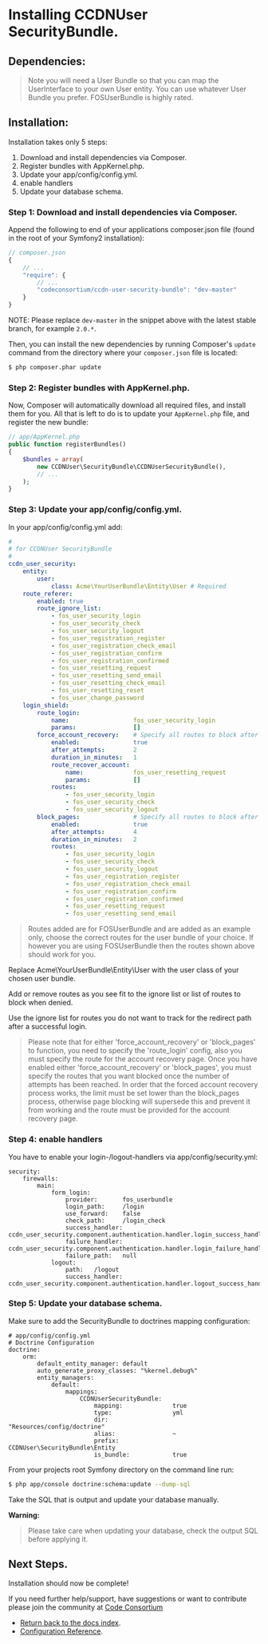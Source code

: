 Installing CCDNUser SecurityBundle.
===================================

## Dependencies:

> Note you will need a User Bundle so that you can map the UserInterface to your own User entity. You can use whatever User Bundle you prefer. FOSUserBundle is highly rated.

## Installation:

Installation takes only 5 steps:

1. Download and install dependencies via Composer.
2. Register bundles with AppKernel.php.
3. Update your app/config/config.yml.
4. enable handlers
5. Update your database schema.

### Step 1: Download and install dependencies via Composer.

Append the following to end of your applications composer.json file (found in the root of your Symfony2 installation):

``` js
// composer.json
{
    // ...
    "require": {
        // ...
        "codeconsortium/ccdn-user-security-bundle": "dev-master"
    }
}
```

NOTE: Please replace ``dev-master`` in the snippet above with the latest stable branch, for example ``2.0.*``.

Then, you can install the new dependencies by running Composer's ``update``
command from the directory where your ``composer.json`` file is located:

``` bash
$ php composer.phar update
```

### Step 2: Register bundles with AppKernel.php.

Now, Composer will automatically download all required files, and install them
for you. All that is left to do is to update your ``AppKernel.php`` file, and
register the new bundle:

``` php
// app/AppKernel.php
public function registerBundles()
{
    $bundles = array(
        new CCDNUser\SecurityBundle\CCDNUserSecurityBundle(),
        // ...
    );
}
```

### Step 3: Update your app/config/config.yml.

In your app/config/config.yml add:

``` yml
#
# for CCDNUser SecurityBundle
#
ccdn_user_security:
    entity:
        user:
            class: Acme\YourUserBundle\Entity\User # Required
    route_referer:
        enabled: true
        route_ignore_list:
            - fos_user_security_login
            - fos_user_security_check
            - fos_user_security_logout
            - fos_user_registration_register
            - fos_user_registration_check_email
            - fos_user_registration_confirm
            - fos_user_registration_confirmed
            - fos_user_resetting_request
            - fos_user_resetting_send_email
            - fos_user_resetting_check_email
            - fos_user_resetting_reset
            - fos_user_change_password
    login_shield:
        route_login:
            name:                  fos_user_security_login
            params:                []
        force_account_recovery:    # Specify all routes to block after attempt limit is reached, and account recovery route to force browser redirect.
            enabled:               true
            after_attempts:        2
            duration_in_minutes:   1
            route_recover_account:
                name:              fos_user_resetting_request
                params:            []
            routes:
                - fos_user_security_login
                - fos_user_security_check
                - fos_user_security_logout
        block_pages:               # Specify all routes to block after attempt limit is reached.
            enabled:               true
            after_attempts:        4
            duration_in_minutes:   2
            routes:
                - fos_user_security_login
                - fos_user_security_check
                - fos_user_security_logout
                - fos_user_registration_register
                - fos_user_registration_check_email
                - fos_user_registration_confirm
                - fos_user_registration_confirmed
                - fos_user_resetting_request
                - fos_user_resetting_send_email

```

> Routes added are for FOSUserBundle and are added as an example only, choose the correct routes for the user bundle of your choice. If however you are using FOSUserBundle then the routes shown above should work for you.

Replace Acme\YourUserBundle\Entity\User with the user class of your chosen user bundle.

Add or remove routes as you see fit to the ignore list or list of routes to block when denied.

Use the ignore list for routes you do not want to track for the redirect path after a successful login.

>Please note that for either 'force_account_recovery' or 'block_pages' to function, you need to specify the 'route_login' config, also you must specify the route for the account recovery page.
>Once you have enabled either 'force_account_recovery' or 'block_pages', you must specify the routes that you want blocked once the number of attempts has been reached.
>In order that the forced account recovery process works, the limit must be set lower than the block_pages process, otherwise page blocking will supersede this and prevent it from working and the route must be provided for the account recovery page.

### Step 4: enable handlers

You have to enable your login-/logout-handlers via app/config/security.yml:

```
security:
    firewalls:
        main:
            form_login:
                provider:       fos_userbundle
                login_path:     /login
                use_forward:    false
                check_path:     /login_check
                success_handler: ccdn_user_security.component.authentication.handler.login_success_handler
                failure_handler: ccdn_user_security.component.authentication.handler.login_failure_handler
                failure_path:   null
            logout:
                path:   /logout
                success_handler: ccdn_user_security.component.authentication.handler.logout_success_handler
```


### Step 5: Update your database schema.

Make sure to add the SecurityBundle to doctrines mapping configuration:

```
# app/config/config.yml
# Doctrine Configuration
doctrine:
    orm:
        default_entity_manager: default
        auto_generate_proxy_classes: "%kernel.debug%"
        entity_managers:
            default:
                mappings:
                    CCDNUserSecurityBundle:
                        mapping:              true
                        type:                 yml
                        dir:                  "Resources/config/doctrine"
                        alias:                ~
                        prefix:               CCDNUser\SecurityBundle\Entity
                        is_bundle:            true
```

From your projects root Symfony directory on the command line run:

``` bash
$ php app/console doctrine:schema:update --dump-sql
```

Take the SQL that is output and update your database manually.

**Warning:**

> Please take care when updating your database, check the output SQL before applying it.

## Next Steps.

Installation should now be complete!

If you need further help/support, have suggestions or want to contribute please join the community at [Code Consortium](http://www.codeconsortium.com)

- [Return back to the docs index](index.md).
- [Configuration Reference](configuration_reference.md).
